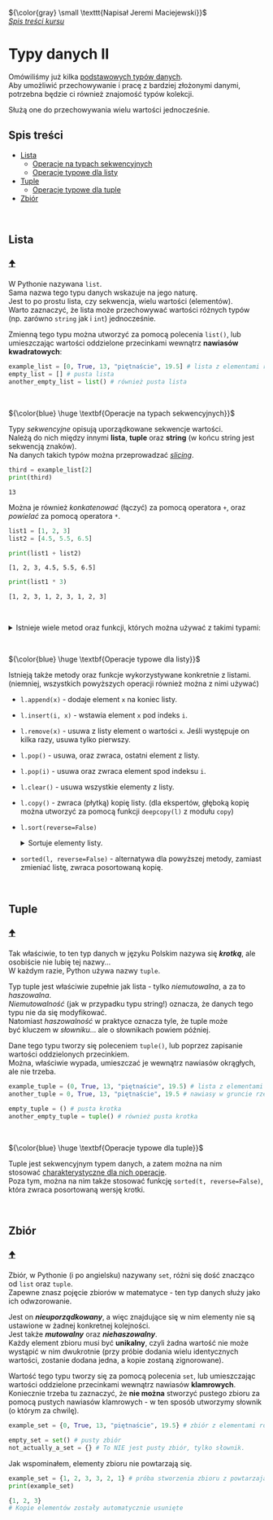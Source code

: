 ${\color{gray} \small \texttt{Napisał Jeremi Maciejewski}}$
<br/>*[Spis treści kursu](<../README.md#spis-treści>)*

# Typy danych II
Omówiliśmy już kilka [podstawowych typów danych](<3 Typy danych I.md>).
<br/>Aby umożliwić przechowywanie i pracę z bardziej złożonymi danymi, potrzebna będzie ci również znajomość typów kolekcji.

Służą one do przechowywania wielu wartości jednocześnie.

## Spis treści
- [Lista](#lista)
  - [Operacje na typach sekwencyjnych](#operacje-sekwencje)
  - [Operacje typowe dla listy](#operacje-lista)
- [Tuple](#tuple)
  - [Operacje typowe dla tuple](#operacje-tuple)
- [Zbiór](#zbiór)

<br/>

## Lista
### [🠉](#spis-treści)
W Pythonie nazywana `list`.
<br/>Sama nazwa tego typu danych wskazuje na jego naturę.
<br/>Jest to po prostu lista, czy sekwencja, wielu wartości (elementów).
<br/>Warto zaznaczyć, że lista może przechowywać wartości różnych typów (np. zarówno `string` jak i `int`) jednocześnie.

Zmienną tego typu można utworzyć za pomocą polecenia `list()`, lub umieszczając wartości oddzielone przecinkami wewnątrz **nawiasów kwadratowych**:

```py
example_list = [0, True, 13, "piętnaście", 19.5] # lista z elementami różnych typów
empty_list = [] # pusta lista
another_empty_list = list() # również pusta lista
```

<br/><a name="operacje-sekwencje"></a>

${\color{blue} \huge \textbf{Operacje na typach sekwencyjnych}}$

Typy *sekwencyjne* opisują uporządkowane sekwencje wartości.
<br/>Należą do nich między innymi **lista**, **tuple** oraz **string** (w końcu string jest sekwencją znaków).
<br/>Na danych takich typów można przeprowadzać *[slicing](<3 Typy danych I.md#slicing>)*.

```py
third = example_list[2]
print(third)
```

`13`

Można je również *konkatenować* (łączyć) za pomocą operatora `+`, oraz *powielać* za pomocą operatora `*`.

```py
list1 = [1, 2, 3]
list2 = [4.5, 5.5, 6.5]

print(list1 + list2)
```

`[1, 2, 3, 4.5, 5.5, 6.5]`

```py
print(list1 * 3)
```

`[1, 2, 3, 1, 2, 3, 1, 2, 3]`

<br/><details>
  <summary>
    Istnieje wiele metod oraz funkcji, których można używać z takimi typami:
  </summary>
  
  - `len(s)` - zwraca liczbę elementów w sekwencji, np. `len([0,1,2,3,4])` = `5`
  - `s.count(x)` - zwraca liczbę wystąpień podanego elementu w sekwencji, np. `[3,8,1,7,8].count(8)` = `2`
  - `s.index(x)`
    > Zwraca indeks, (pozycję) pod którym znajduje się podana wartość.
    > Jeśli taka wartość nie występuje w sekwencji, zwraca błąd.
    > Jeśli taka wartość występuje kilkukrotnie, zwraca indeks, pod którym występuje po raz pierwszy.
    > `[3,8,1,7,8].index(8)` = '1'
  
  - `min(s)` oraz `max(s)`
    > Zwracają, odpowiednio, najmniejszy oraz największy element w sekwencji.
    > Zwrócą błąd, jeśli w sekwencji znajdują się dane różnych typów (których nie można łatwo porównać).
    > `min([11, 3.4, 5, 2])` = `2`, ale: `max(["a", 12, 4])` = `TypeError`
    >
    > Możliwe jest też użycie ich na sekwencjach zawierających stringi, wtedy otrzymamy pierwszy lub ostatni element w przypadku ich uporządkowania alfabetycznego.
    > `min(["basia", "dorota", "Ania", "ania"])` = `"Ania"`
</details>

<br/><a name="operacje-lista"></a>

${\color{blue} \huge \textbf{Operacje typowe dla listy}}$

Istnieją także metody oraz funkcje wykorzystywane konkretnie z listami.
<br/>(niemniej, wszystkich powyższych operacji również można z nimi używać)

- `l.append(x)` - dodaje element `x` na koniec listy.
- `l.insert(i, x)` - wstawia element `x` pod indeks `i`.
- `l.remove(x)` - usuwa z listy element o wartości `x`. Jeśli występuje on kilka razy, usuwa tylko pierwszy.
- `l.pop()` - usuwa, oraz zwraca, ostatni element z listy.
- `l.pop(i)` - usuwa oraz zwraca element spod indeksu `i`.
- `l.clear()` - usuwa wszystkie elementy z listy.
- `l.copy()` - zwraca (płytką) kopię listy. (dla ekspertów, głęboką kopię można utworzyć za pomocą funkcji `deepcopy(l)` z modułu `copy`)
- `l.sort(reverse=False)`
  <details>
    <summary>
      Sortuje elementy listy.
    </summary>

    > Podobnie jak `min()` oraz `max()`, zwróci błąd, jeśli lista zawiera elementy, których nie da się porównywać.
    > Listy stringów są sortowane alfabetycznie.
    > Domyślnie sortuje od najmniejszej do największej wartości, jednak można ustawić parametr `reverse` na `True` aby sortować malejąco.
    >
    > ```py
    > a = [5, 1, 8, 12]
    > a.sort()
    >
    > b = [5, 1, 8, 12]
    > b.sort(reverse=True)
    > print(a)
    > print(b)
    > ```
    > `[1, 5, 8, 12]`
    > `[12, 8, 5, 1]`
  </details>

- `sorted(l, reverse=False)` - alternatywa dla powyższej metody, zamiast zmieniać listę, zwraca posortowaną kopię.

<br/>

## Tuple
### [🠉](#spis-treści)
Tak właściwie, to ten typ danych w języku Polskim nazywa się ***krotką***, ale osobiście nie lubię tej nazwy...
<br/>W każdym razie, Python używa nazwy `tuple`.

Typ tuple jest właściwie zupełnie jak lista - tylko *niemutowalna*, a za to *haszowalna*.
<br/>*Niemutowalność* (jak w przypadku typu string!) oznacza, że danych tego typu nie da się modyfikować.
<br/>Natomiast *haszowalność* w praktyce oznacza tyle, że tuple może być kluczem w *słowniku*... ale o słownikach powiem później.

Dane tego typu tworzy się poleceniem `tuple()`, lub poprzez zapisanie wartości oddzielonych przecinkiem.
<br/>Można, właściwie wypada, umieszczać je wewnątrz nawiasów okrągłych, ale nie trzeba.

```py
example_tuple = (0, True, 13, "piętnaście", 19.5) # lista z elementami różnych typów
another_tuple = 0, True, 13, "piętnaście", 19.5 # nawiasy w gruncie rzeczy nie są potrzebne. Choć ten zapis jest mniej zrozumiały.

empty_tuple = () # pusta krotka
another_empty_tuple = tuple() # również pusta krotka
```

<br/><a name="operacje-tuple"></a>

${\color{blue} \huge \textbf{Operacje typowe dla tuple}}$

Tuple jest sekwencyjnym typem danych, a zatem można na nim stosować [charakterystyczne dla nich operacje](#operacje-sekwencje).
<br/>Poza tym, można na nim także stosować funkcję `sorted(t, reverse=False)`, która zwraca posortowaną wersję krotki.

<br/>

## Zbiór
### [🠉](#spis-treści)

Zbiór, w Pythonie (i po angielsku) nazywany `set`, różni się dość znacząco od `list` oraz `tuple`.
<br/>Zapewne znasz pojęcie zbiorów w matematyce - ten typ danych służy jako ich odwzorowanie.

Jest on ***nieuporządkowany***, a więc znajdujące się w nim elementy nie są ustawione w żadnej konkretnej kolejności.
<br/>Jest także ***mutowalny*** oraz ***niehaszowalny***.
<br/>Każdy element zbioru musi być **unikalny**, czyli żadna wartość nie może wystąpić w nim dwukrotnie (przy próbie dodania wielu identycznych wartości, zostanie dodana jedna, a kopie zostaną zignorowane).

Wartość tego typu tworzy się za pomocą polecenia `set`, lub umieszczając wartości oddzielone przecinkami wewnątrz nawiasów **klamrowych**.
<br/>Koniecznie trzeba tu zaznaczyć, że **nie można** stworzyć pustego zbioru za pomocą pustych nawiasów klamrowych - w ten sposób utworzymy słownik (o którym za chwilę).

```py
example_set = {0, True, 13, "piętnaście", 19.5} # zbiór z elementami różnych typów

empty_set = set() # pusty zbiór
not_actually_a_set = {} # To NIE jest pusty zbiór, tylko słownik.
```

Jak wspominałem, elementy zbioru nie powtarzają się.

```py
example_set = {1, 2, 3, 3, 2, 1} # próba stworzenia zbioru z powtarzającymi się elementami.
print(example_set)
```

```py
{1, 2, 3}
# Kopie elementów zostały automatycznie usunięte
```
